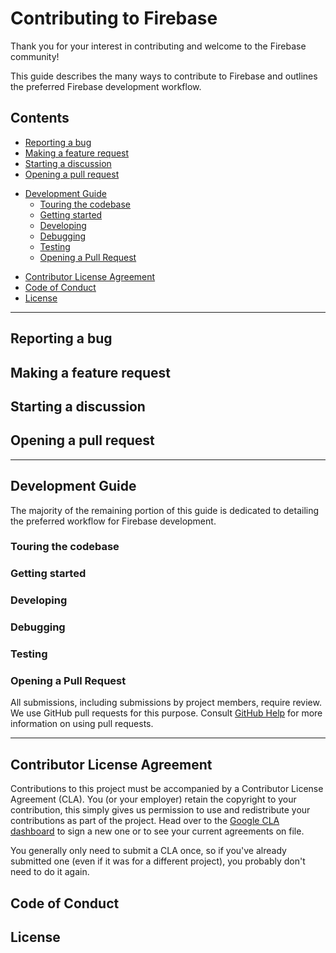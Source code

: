 # Contributing to Firebase

Thank you for your interest in contributing and welcome to the Firebase community! <!-- Sparky? -->

This guide describes the many ways to contribute to Firebase and outlines the preferred 
Firebase development workflow.


## Contents
* [Reporting a bug](#reporting-a-bug)
* [Making a feature request](#making-a-feature-request)
* [Starting a discussion](#starting-a-discussion)
* [Opening a pull request](#opening-a-pull-request)
- [Development Guide](#development-guide)
    * [Touring the codebase](#touring-the-codebase)
    * [Getting started](#getting-started)
    * [Developing](#developing)
    * [Debugging](#debugging)
    * [Testing](#testing)
    * [Opening a Pull Request](#opening-a-pull-request)
* [Contributor License Agreement](#contributor-license-agreement)
* [Code of Conduct](#code-of-conduct)
* [License](#license)

----
<!-- Beginning of ways to contribute. -->

## Reporting a bug
## Making a feature request
## Starting a discussion
## Opening a pull request


----
<!-- Beginning of Development Guide. -->

## Development Guide
The majority of the remaining portion of this guide is dedicated to detailing the preferred workflow for Firebase
development.

### Touring the codebase
### Getting started
### Developing
### Debugging
### Testing
### Opening a Pull Request

All submissions, including submissions by project members, require review. We
use GitHub pull requests for this purpose. Consult [GitHub Help] for more
information on using pull requests.

<!-- End of Development Guide. -->
----

## Contributor License Agreement

Contributions to this project must be accompanied by a Contributor License
Agreement (CLA). You (or your employer) retain the copyright to your contribution,
this simply gives us permission to use and redistribute your contributions as
part of the project. Head over to the [Google CLA dashboard] to sign a new one or to see your current agreements on file.

You generally only need to submit a CLA once, so if you've already submitted one
(even if it was for a different project), you probably don't need to do it
again.

## Code of Conduct
<!-- TODO: link to code of conduct and remind people to be kind and respectful. -->

## License
<!-- TODO: state license and link to LICENSE. -->

<!-- Identifiers, in alphabetical order -->
[GitHub Help]: https://help.github.com/articles/about-pull-requests/
[Google CLA dashboard]: https://cla.developers.google.com
